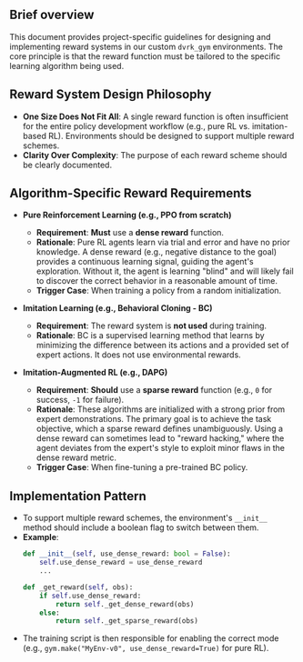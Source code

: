 ## Brief overview
This document provides project-specific guidelines for designing and implementing reward systems in our custom `dvrk_gym` environments. The core principle is that the reward function must be tailored to the specific learning algorithm being used.

## Reward System Design Philosophy
- **One Size Does Not Fit All**: A single reward function is often insufficient for the entire policy development workflow (e.g., pure RL vs. imitation-based RL). Environments should be designed to support multiple reward schemes.
- **Clarity Over Complexity**: The purpose of each reward scheme should be clearly documented.

## Algorithm-Specific Reward Requirements

- **Pure Reinforcement Learning (e.g., PPO from scratch)**
  - **Requirement**: **Must** use a **dense reward** function.
  - **Rationale**: Pure RL agents learn via trial and error and have no prior knowledge. A dense reward (e.g., negative distance to the goal) provides a continuous learning signal, guiding the agent's exploration. Without it, the agent is learning "blind" and will likely fail to discover the correct behavior in a reasonable amount of time.
  - **Trigger Case**: When training a policy from a random initialization.

- **Imitation Learning (e.g., Behavioral Cloning - BC)**
  - **Requirement**: The reward system is **not used** during training.
  - **Rationale**: BC is a supervised learning method that learns by minimizing the difference between its actions and a provided set of expert actions. It does not use environmental rewards.

- **Imitation-Augmented RL (e.g., DAPG)**
  - **Requirement**: **Should** use a **sparse reward** function (e.g., `0` for success, `-1` for failure).
  - **Rationale**: These algorithms are initialized with a strong prior from expert demonstrations. The primary goal is to achieve the task objective, which a sparse reward defines unambiguously. Using a dense reward can sometimes lead to "reward hacking," where the agent deviates from the expert's style to exploit minor flaws in the dense reward metric.
  - **Trigger Case**: When fine-tuning a pre-trained BC policy.

## Implementation Pattern
- To support multiple reward schemes, the environment's `__init__` method should include a boolean flag to switch between them.
- **Example**:
  ```python
  def __init__(self, use_dense_reward: bool = False):
      self.use_dense_reward = use_dense_reward
      ...
  
  def _get_reward(self, obs):
      if self.use_dense_reward:
          return self._get_dense_reward(obs)
      else:
          return self._get_sparse_reward(obs)
  ```
- The training script is then responsible for enabling the correct mode (e.g., `gym.make("MyEnv-v0", use_dense_reward=True)` for pure RL).
